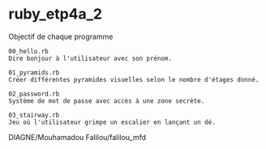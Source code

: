 # ruby_etp4a_2

Objectif de chaque programme

    00_hello.rb
    Dire bonjour à l'utilisateur avec son prénom.

    01_pyramids.rb
    Créer différentes pyramides visuelles selon le nombre d'étages donné.

    02_password.rb
    Système de mot de passe avec accès à une zone secrète.

    03_stairway.rb
    Jeu où l'utilisateur grimpe un escalier en lançant un dé.


DIAGNE/Mouhamadou Falilou/falilou_mfd